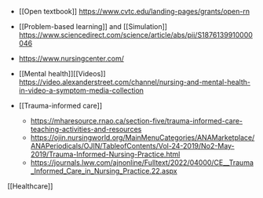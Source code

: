   - [[Open textbook]]
    https://www.cvtc.edu/landing-pages/grants/open-rn

  - [[Problem-based learning]] and
    [[Simulation]]
    https://www.sciencedirect.com/science/article/abs/pii/S1876139910000046
  - https://www.nursingcenter.com/
  - [[Mental health]][[Videos]]
    https://video.alexanderstreet.com/channel/nursing-and-mental-health-in-video-a-symptom-media-collection

  - [[Trauma-informed care]]
      - https://mharesource.rnao.ca/section-five/trauma-informed-care-teaching-activities-and-resources
      - https://ojin.nursingworld.org/MainMenuCategories/ANAMarketplace/ANAPeriodicals/OJIN/TableofContents/Vol-24-2019/No2-May-2019/Trauma-Informed-Nursing-Practice.html
      - https://journals.lww.com/ajnonline/Fulltext/2022/04000/CE__Trauma_Informed_Care_in_Nursing_Practice.22.aspx

[[Healthcare]]